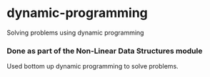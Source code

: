 # dynamic-programming
Solving problems using dynamic programming

### Done as part of the Non-Linear Data Structures module

Used bottom up dynamic programming to solve problems.
